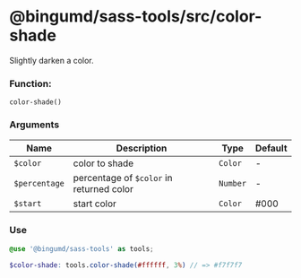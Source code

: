 # @bingumd/sass-tools/src/color-shade

Slightly darken a color.

### Function: 
`color-shade()`

### Arguments

| Name | Description | Type | Default |
| - | - | - | - |
| `$color` | color to shade | `Color` | - |
| `$percentage` | percentage of `$color` in returned color | `Number` | - |
| `$start` | start color | `Color` | #000 |

### Use
```scss
@use '@bingumd/sass-tools' as tools;

$color-shade: tools.color-shade(#ffffff, 3%) // => #f7f7f7
```
